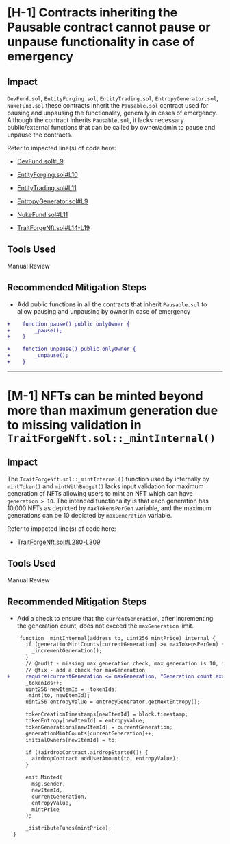 # [H-1] Contracts inheriting the Pausable contract cannot pause or unpause functionality in case of emergency

## Impact

`DevFund.sol`, `EntityForging.sol`, `EntityTrading.sol`, `EntropyGenerator.sol`, `NukeFund.sol` these contracts inherit the `Pausable.sol` contract used for pausing and unpausing the functionality, generally in cases of emergency. Although the contract inherits `Pausable.sol`, it lacks necessary public/external functions that can be called by owner/admin to pause and unpause the contracts.

Refer to impacted line(s) of code here:

- [DevFund.sol#L9](https://github.com/code-423n4/2024-07-traitforge/blob/279b2887e3d38bc219a05d332cbcb0655b2dc644/contracts/DevFund/DevFund.sol#L9)

- [EntityForging.sol#L10](https://github.com/code-423n4/2024-07-traitforge/blob/279b2887e3d38bc219a05d332cbcb0655b2dc644/contracts/EntityForging/EntityForging.sol#L10)

- [EntityTrading.sol#L11](https://github.com/code-423n4/2024-07-traitforge/blob/279b2887e3d38bc219a05d332cbcb0655b2dc644/contracts/EntityTrading/EntityTrading.sol#L11)

- [EntropyGenerator.sol#L9](https://github.com/code-423n4/2024-07-traitforge/blob/279b2887e3d38bc219a05d332cbcb0655b2dc644/contracts/EntropyGenerator/EntropyGenerator.sol#L9)

- [NukeFund.sol#L11](https://github.com/code-423n4/2024-07-traitforge/blob/279b2887e3d38bc219a05d332cbcb0655b2dc644/contracts/NukeFund/NukeFund.sol#L11)

- [TraitForgeNft.sol#L14-L19](https://github.com/code-423n4/2024-07-traitforge/blob/main/contracts/TraitForgeNft/TraitForgeNft.sol#L14-L19)

## Tools Used

Manual Review

## Recommended Mitigation Steps

- Add public functions in all the contracts that inherit `Pausable.sol` to allow pausing and unpausing by owner in case of emergency

```diff
+    function pause() public onlyOwner {
+        _pause();
+    }

+    function unpause() public onlyOwner {
+        _unpause();
+    }
```

---

# [M-1] NFTs can be minted beyond more than maximum generation due to missing validation in `TraitForgeNft.sol::_mintInternal()`

## Impact

The `TraitForgeNft.sol::_mintInternal()` function used by internally by `mintToken()` and `mintWithBudget()` lacks input validation for maximum generation of NFTs allowing users to mint an NFT which can have `generation > 10`. The intended functionality is that each generation has 10,000 NFTs as depicted by `maxTokensPerGen` variable, and the maximum generations can be 10 depicted by `maxGeneration` variable.

Refer to impacted line(s) of code here:

- [TraitForgeNft.sol#L280-L309](https://github.com/code-423n4/2024-07-traitforge/blob/main/contracts/TraitForgeNft/TraitForgeNft.sol#L280-L309)

## Tools Used

Manual Review

## Recommended Mitigation Steps

- Add a check to ensure that the `currentGeneration`, after incrementing the generation count, does not exceed the `maxGeneration` limit.

```diff
    function _mintInternal(address to, uint256 mintPrice) internal {
      if (generationMintCounts[currentGeneration] >= maxTokensPerGen) {
        _incrementGeneration();
      }
      // @audit - missing max generation check, max generation is 10, does not account for it
      // @fix - add a check for maxGeneration
+     require(currentGeneration <= maxGeneration, "Generation count exceeded max count");
      _tokenIds++;
      uint256 newItemId = _tokenIds;
      _mint(to, newItemId);
      uint256 entropyValue = entropyGenerator.getNextEntropy();

      tokenCreationTimestamps[newItemId] = block.timestamp;
      tokenEntropy[newItemId] = entropyValue;
      tokenGenerations[newItemId] = currentGeneration;
      generationMintCounts[currentGeneration]++;
      initialOwners[newItemId] = to;

      if (!airdropContract.airdropStarted()) {
        airdropContract.addUserAmount(to, entropyValue);
      }

      emit Minted(
        msg.sender,
        newItemId,
        currentGeneration,
        entropyValue,
        mintPrice
      );

      _distributeFunds(mintPrice);
  }
```
